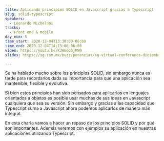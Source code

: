```yaml
---
title: Aplicando principios SOLID en Javascript gracias a Typescript
slug: solid-typescript
speakers:
  - Leonardo Micheloni
tracks:
  - Front end & mobile
day_num: 5
time_start: 2020-12-04T13:30:00-06:00
time_end: 2020-12-04T14:15:00-06:00
video: https://youtu.be/KJWuoQbjMN0
slides: https://sg.com.mx/buzz/ponencias/sg-virtual-conference-diciembre-2020/aplicando-principios-solid-en-javascript

---
```


Se ha hablado mucho sobre los principios SOLID, sin embargo nunca es tarde para recordarlos dada su importancia para que una aplicación sea mantenible, flexible y evolutiva.

Si bien estos principios han sido pensados para aplicarlos en lenguajes orientados a objetos es posible usar muchas de sus ideas en Javascript cualquiera que sea su versión. Sin embargo y gracias a las capacidad que Typescript suma a Javascript ahora podemos aplicarlos de manera más integral.

En esta charla vamos a hacer un repaso de los principios SOLID y por qué son importantes. Además veremos con ejemplos su aplicación en nuestras aplicaciones utilizando Typescript.